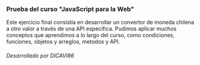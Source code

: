 ### Prueba del curso "JavaScript para la Web"

Este ejercicio final consistía en desarrollar un convertor de moneda chilena a otro valor a través de una API especifica.
Pudimos aplicar muchos conceptos que aprendimos a lo largo del curso, como condiciones, funciones, objetos y arreglos, metodos y API.

###### Desarrollado por DICAVI86